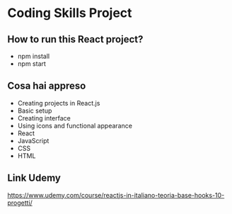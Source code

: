 
# Coding Skills Project

## How to run this React project?
- npm install
- npm start

## Cosa hai appreso
- Creating projects in React.js
- Basic setup
- Creating interface
- Using icons and functional appearance
- React
- JavaScript
- CSS
- HTML

## Link Udemy
https://www.udemy.com/course/reactjs-in-italiano-teoria-base-hooks-10-progetti/